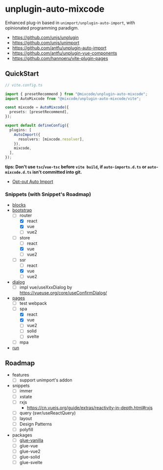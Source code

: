 # unplugin-auto-mixcode

Enhanced plug-in based in `unimport/unplugin-auto-import`, with opinionated
programming paradigm.

- https://github.com/unjs/unplugin
- https://github.com/unjs/unimport
- https://github.com/antfu/unplugin-auto-import
- https://github.com/antfu/unplugin-vue-components
- https://github.com/hannoeru/vite-plugin-pages

## QuickStart

```ts
// vite.config.ts

import { presetRecommend } from "@mixcode/unplugin-auto-mixcode";
import AutoMixcode from "@mixcode/unplugin-auto-mixcode/vite";

const mixcode = AutoMixcode({
  presets: [presetRecommend],
});

export default defineConfig({
  plugins: [
    AutoImport({
      resolvers: [mixcode.resolver],
    }),
    mixcode,
  ],
});
```

**tips: Don't use `tsc`/`vue-tsc` before `vite build`, if `auto-imports.d.ts` or
`auto-mixcode.d.ts` isn't committed into git.**

- [Opt-out Auto Import](https://github.com/unjs/unimport#opt-out-auto-import)

### Snippets (with Snippet's Roadmap)

- [blocks](./packages/unplugin-auto-mixcode/src/snippets/blocks/README.md)
- [bootstrap](./packages/unplugin-auto-mixcode/src/snippets/bootstrap/README.md)
  - [ ] router
    - [x] react
    - [x] vue
    - [ ] vue2
  - [ ] store
    - [ ] react
    - [x] vue
    - [ ] vue2
  - [ ] ssr
    - [ ] react
    - [x] vue
    - [ ] vue2
- [dialog](./packages/unplugin-auto-mixcode/src/snippets/dialog/README.md)
  - [ ] impl vue/useXxxDialog by https://vueuse.org/core/useConfirmDialog/
- [pages](./packages/unplugin-auto-mixcode/src/snippets/pages/README.md)
  - [ ] test webpack
  - [ ] spa
    - [x] react
    - [x] vue
    - [ ] vue2
    - [ ] solid
    - [ ] svelte
  - [ ] mpa
- [run](./packages/unplugin-auto-mixcode/src/snippets/run/README.md)

## Roadmap

- features
  - [ ] support unimport's addon
- snippets
  - [ ] immer
  - [ ] xstate
  - [ ] rxjs
    - https://cn.vuejs.org/guide/extras/reactivity-in-depth.html#rxjs
  - [ ] query (swr/useReactQuery)
  - [ ] layout
  - [ ] Design Patterns
  - [ ] polyfill
- packages
  - [ ] [glue-vanilla](http://vanilla-js.com/)
  - [ ] glue-vue
  - [ ] glue-vue2
  - [ ] glue-solid
  - [ ] glue-svelte
